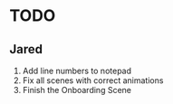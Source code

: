 # TODO

## Jared

1. Add line numbers to notepad
2. Fix all scenes with correct animations
3. Finish the Onboarding Scene
